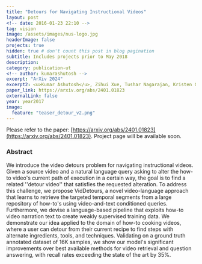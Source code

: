 ```yaml
---
title: "Detours for Navigating Instructional Videos"
layout: post
<!-- date: 2016-01-23 22:10 -->
tag: vision
image: /assets/images/nus-logo.jpg
headerImage: false
projects: true
hidden: true # don't count this post in blog pagination
subtitle: Includes projects prior to May 2018
description: 
category: publication-ut
<!-- author: kumarashutosh -->
excerpt: "ArXiv 2024"
excerpt2: <u>Kumar Ashutosh</u>, Zihui Xue, Tushar Nagarajan, Kristen Grauman
paper_link: https://arxiv.org/abs/2401.01823
externalLink: false
year: year2017
image:
  feature: "teaser_detour_v2.png"
---
```


Please refer to the paper: [https://arxiv.org/abs/2401.01823](https://arxiv.org/abs/2401.01823). Project page will be available soon.

### Abstract &nbsp;

We introduce the video detours problem for navigating instructional videos. Given a source video and a natural language query asking to alter the how-to video's current path of execution in a certain way, the goal is to find a related ''detour video'' that satisfies the requested alteration. To address this challenge, we propose VidDetours, a novel video-language approach that learns to retrieve the targeted temporal segments from a large repository of how-to's using video-and-text conditioned queries. Furthermore, we devise a language-based pipeline that exploits how-to video narration text to create weakly supervised training data. We demonstrate our idea applied to the domain of how-to cooking videos, where a user can detour from their current recipe to find steps with alternate ingredients, tools, and techniques. Validating on a ground truth annotated dataset of 16K samples, we show our model's significant improvements over best available methods for video retrieval and question answering, with recall rates exceeding the state of the art by 35%.